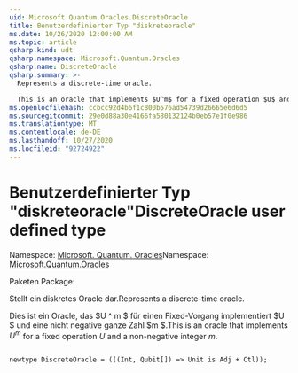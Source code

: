 ```yaml
---
uid: Microsoft.Quantum.Oracles.DiscreteOracle
title: Benutzerdefinierter Typ "diskreteoracle"
ms.date: 10/26/2020 12:00:00 AM
ms.topic: article
qsharp.kind: udt
qsharp.namespace: Microsoft.Quantum.Oracles
qsharp.name: DiscreteOracle
qsharp.summary: >-
  Represents a discrete-time oracle.

  This is an oracle that implements $U^m$ for a fixed operation $U$ and a non-negative integer $m$.
ms.openlocfilehash: ccbcc92d4b6f1c800b576ad54739d26665e6d6d5
ms.sourcegitcommit: 29e0d88a30e4166fa580132124b0eb57e1f0e986
ms.translationtype: MT
ms.contentlocale: de-DE
ms.lasthandoff: 10/27/2020
ms.locfileid: "92724922"
---
```

# <a name="discreteoracle-user-defined-type"></a><span data-ttu-id="c7050-102">Benutzerdefinierter Typ "diskreteoracle"</span><span class="sxs-lookup"><span data-stu-id="c7050-102">DiscreteOracle user defined type</span></span>

<span data-ttu-id="c7050-103">Namespace: [Microsoft. Quantum. Oracles](xref:Microsoft.Quantum.Oracles)</span><span class="sxs-lookup"><span data-stu-id="c7050-103">Namespace: [Microsoft.Quantum.Oracles](xref:Microsoft.Quantum.Oracles)</span></span>

<span data-ttu-id="c7050-104">Paketen [](https://nuget.org/packages/)</span><span class="sxs-lookup"><span data-stu-id="c7050-104">Package: [](https://nuget.org/packages/)</span></span>


<span data-ttu-id="c7050-105">Stellt ein diskretes Oracle dar.</span><span class="sxs-lookup"><span data-stu-id="c7050-105">Represents a discrete-time oracle.</span></span>

<span data-ttu-id="c7050-106">Dies ist ein Oracle, das $U ^ m $ für einen Fixed-Vorgang implementiert $U $ und eine nicht negative ganze Zahl $m $.</span><span class="sxs-lookup"><span data-stu-id="c7050-106">This is an oracle that implements $U^m$ for a fixed operation $U$ and a non-negative integer $m$.</span></span>

```qsharp

newtype DiscreteOracle = (((Int, Qubit[]) => Unit is Adj + Ctl));
```

